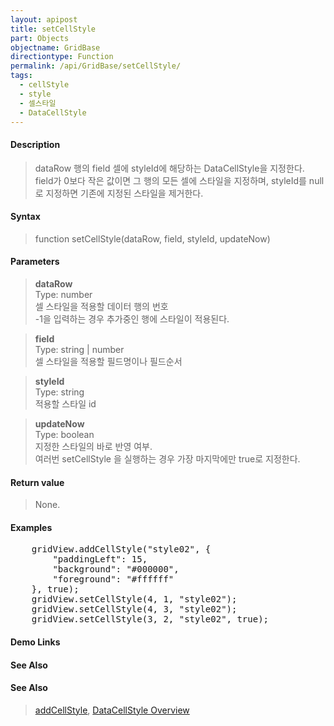 ```yaml
---
layout: apipost
title: setCellStyle
part: Objects
objectname: GridBase
directiontype: Function
permalink: /api/GridBase/setCellStyle/
tags:
  - cellStyle
  - style
  - 셀스타일
  - DataCellStyle
---
```



#### Description

> dataRow 행의 field 셀에 styleId에 해당하는 DataCellStyle을 지정한다.   
> field가 0보다 작은 값이면 그 행의 모든 셀에 스타일을 지정하며, styleId를 null로 지정하면 기존에 지정된 스타일을 제거한다.  

#### Syntax

> function setCellStyle(dataRow, field, styleId, updateNow)

#### Parameters

> **dataRow**  
> Type: number  
> 셀 스타일을 적용할 데이터 행의 번호  
> -1을 입력하는 경우 추가중인 행에 스타일이 적용된다.

> **field**  
> Type: string \| number  
> 셀 스타일을 적용할 필드명이나 필드순서  

> **styleId**  
> Type: string  
> 적용할 스타일 id  

> **updateNow**  
> Type: boolean  
> 지정한 스타일의 바로 반영 여부.   
> 여러번 setCellStyle 을 실행하는 경우 가장 마지막에만 true로 지정한다.  

#### Return value

> None.

#### Examples 

<pre class="prettyprint">
    gridView.addCellStyle("style02", {
        "paddingLeft": 15,
        "background": "#000000",
        "foreground": "#ffffff"
    }, true);
    gridView.setCellStyle(4, 1, "style02");
    gridView.setCellStyle(4, 3, "style02");
    gridView.setCellStyle(3, 2, "style02", true);
</pre>

#### Demo Links
#### See Also

#### See Also
> [addCellStyle](/api/GridBase/addCellStyle), [DataCellStyle Overview](http://demo.realgrid.com/Demo/DataCellStyleConcept)